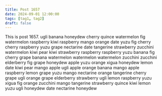 ```yaml
---
title: Post 1657
date: 2024-09-01 12:00:00
tags: [tag1, tag2]
draft: false
---
```

This is post 1657.
ugli
banana
honeydew
cherry
quince
watermelon
fig
watermelon
raspberry
kiwi
raspberry
mango
orange
date
yuzu
fig
cherry
cherry
raspberry
yuzu
grape
nectarine
date
tangerine
strawberry
zucchini
watermelon
kiwi
pear
kiwi
strawberry
raspberry
raspberry
yuzu
banana
fig
cherry
grape
banana
watermelon
watermelon
watermelon
zucchini
zucchini
elderberry
fig
grape
honeydew
apple
yuzu
orange
xigua
honeydew
lemon
date
kiwi
pear
mango
apple
ugli
apple
orange
banana
mango
apple
raspberry
lemon
grape
yuzu
mango
nectarine
orange
tangerine
cherry
grape
ugli
orange
grape
elderberry
strawberry
ugli
lemon
raspberry
yuzu
xigua
fig
orange
zucchini
mango
tangerine
strawberry
quince
kiwi
lemon
yuzu
ugli
honeydew
date
nectarine
honeydew
